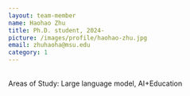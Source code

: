```yaml
---
layout: team-member
name: Haohao Zhu
title: Ph.D. student, 2024-
picture: /images/profile/haohao-zhu.jpg
email: zhuhaoha@msu.edu
category: 1
---
```


<br/>
Areas of Study: Large language model, AI+Education